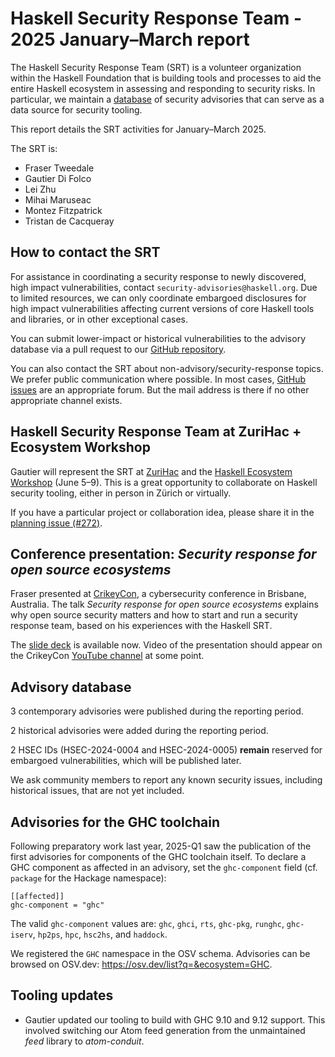 # Haskell Security Response Team - 2025 January–March report

The Haskell Security Response Team (SRT) is a volunteer organization
within the Haskell Foundation that is building tools and processes
to aid the entire Haskell ecosystem in assessing and responding to
security risks.  In particular, we maintain a [database][repo] of
security advisories that can serve as a data source for security
tooling.

This report details the SRT activities for January–March 2025.

[repo]: https://github.com/haskell/security-advisories

The SRT is:

- Fraser Tweedale
- Gautier Di Folco
- Lei Zhu
- Mihai Maruseac
- Montez Fitzpatrick
- Tristan de Cacqueray


## How to contact the SRT

For assistance in coordinating a security response to newly
discovered, high impact vulnerabilities, contact
`security-advisories@haskell.org`.  Due to limited resources, we can
only coordinate embargoed disclosures for high impact
vulnerabilities affecting current versions of core Haskell tools and
libraries, or in other exceptional cases.

You can submit lower-impact or historical vulnerabilities to the
advisory database via a pull request to our [GitHub
repository][repo].

You can also contact the SRT about non-advisory/security-response
topics.  We prefer public communication where possible.  In most
cases, [GitHub issues][gh-new-issue] are an appropriate forum.  But
the mail address is there if no other appropriate channel exists.

[gh-new-issue]: https://github.com/haskell/security-advisories/issues/new/choose


## Haskell Security Response Team at ZuriHac + Ecosystem Workshop

Gautier will represent the SRT at [ZuriHac] and the [Haskell
Ecosystem Workshop][] (June 5–9).  This is a great opportunity to
collaborate on Haskell security tooling, either in person in Zürich
or virtually.

If you have a particular project or collaboration idea, please share
it in the [planning issue (#272)][ticket].

[ZuriHac]: https://zfoh.ch/zurihac2025/
[Haskell Ecosystem Workshop]: https://haskell.foundation/events/2025-haskell-ecosystem-workshop.html
[ticket]: https://github.com/haskell/security-advisories/issues/272


## Conference presentation: *Security response for open source ecosystems*

Fraser presented at [CrikeyCon], a cybersecurity conference in
Brisbane, Australia.  The talk *Security response for open source
ecosystems* explains why open source security matters and how to
start and run a security response team, based on his experiences
with the Haskell SRT.

The [slide deck] is available now.  Video of the presentation should
appear on the CrikeyCon [YouTube channel] at some point.

[CrikeyCon]: https://crikeycon.com/
[slide deck]: https://speakerdeck.com/frasertweedale/security-response-for-open-source-ecosystems
[YouTube channel]: https://www.youtube.com/@CrikeyCon


## Advisory database

3 contemporary advisories were published during the reporting period.

2 historical advisories were added during the reporting period.

2 HSEC IDs (HSEC-2024-0004 and HSEC-2024-0005) **remain** reserved
for embargoed vulnerabilities, which will be published later.

We ask community members to report any known security issues,
including historical issues, that are not yet included.


## Advisories for the GHC toolchain

Following preparatory work last year, 2025-Q1 saw the publication of
the first advisories for components of the GHC toolchain itself.  To
declare a GHC component as affected in an advisory, set the
`ghc-component` field (cf. `package` for the Hackage namespace):

```
[[affected]]
ghc-component = "ghc"
```

The valid `ghc-component` values are: `ghc`, `ghci`, `rts`,
`ghc-pkg`, `runghc`, `ghc-iserv`, `hp2ps`, `hpc`, `hsc2hs`, and
`haddock`.

We registered the `GHC` namespace in the OSV schema.  Advisories can
be browsed on OSV.dev: https://osv.dev/list?q=&ecosystem=GHC.


## Tooling updates

- Gautier updated our tooling to build with GHC 9.10 and 9.12
  support.  This involved switching our Atom feed generation from
  the unmaintained *feed* library to *atom-conduit*.
